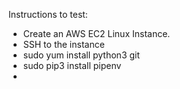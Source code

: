 Instructions to test:
- Create an AWS EC2 Linux Instance.
- SSH to the instance 
- sudo yum install python3 git
- sudo pip3 install pipenv
- 

